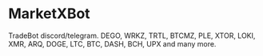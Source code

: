 # MarketXBot
TradeBot discord/telegram. DEGO, WRKZ, TRTL, BTCMZ, PLE, XTOR, LOKI, XMR, ARQ, DOGE, LTC, BTC, DASH, BCH, UPX and many more.
